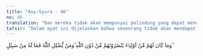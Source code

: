 ```yaml
---
title: "Asy-Syura - 46"
no: 46
translation: "Dan mereka tidak akan mempunyai pelindung yang dapat menolong mereka selain Allah. Barangsiapa dibiarkan sesat oleh Allah tidak akan ada jalan keluar baginya (untuk mendapat petunjuk)."
tafsir: "Dalam ayat ini dijelaskan bahwa seseorang tidak akan mendapat pertolongan dari siapa pun untuk menyelamatkan mereka dari siksa yang menimpa Mereka. Berhala-berhala yang pernah disembah mereka di dunia tidak dapat sama sekali memberi pertolongan, bahkan mustahil akan dapat membela mereka dan melepaskan mereka dari azab yang sedang menimpa mereka. Ayat 46 ini ditutup dengan satu ketegasan bahwa orang yang dibiarkan Allah sesat itu telah menjadi watak dan tabiat mereka akan selalu berbuat kejahatan, kerusakan dan pelanggaran-pelanggaran terhadap larangan agama; mereka tidak akan dapat lagi diperbaiki, tidak akan dapat lagi melakukan hal-hal yang hak dan benar di dunia ini, dan tidak akan dapat memasuki surga Jannatun Na'im di akhirat nanti."
---
```


وَمَا كَانَ لَهُمْ مِّنْ اَوْلِيَاۤءَ يَنْصُرُوْنَهُمْ مِّنْ دُوْنِ اللّٰهِ ۗوَمَنْ يُّضْلِلِ اللّٰهُ فَمَا لَهٗ مِنْ سَبِيْلٍ ۗ 
